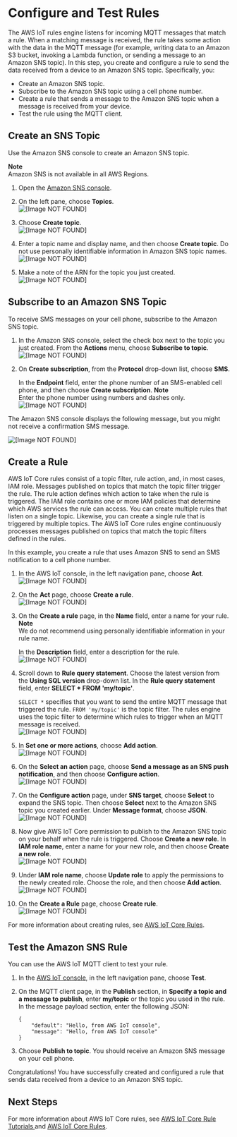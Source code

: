 # Configure and Test Rules<a name="config-and-test-rules"></a>

The AWS IoT rules engine listens for incoming MQTT messages that match a rule\. When a matching message is received, the rule takes some action with the data in the MQTT message \(for example, writing data to an Amazon S3 bucket, invoking a Lambda function, or sending a message to an Amazon SNS topic\)\. In this step, you create and configure a rule to send the data received from a device to an Amazon SNS topic\. Specifically, you:
+ Create an Amazon SNS topic\.
+ Subscribe to the Amazon SNS topic using a cell phone number\.
+ Create a rule that sends a message to the Amazon SNS topic when a message is received from your device\.
+ Test the rule using the MQTT client\.

## Create an SNS Topic<a name="create-sns-topic"></a>

Use the Amazon SNS console to create an Amazon SNS topic\.

**Note**  
Amazon SNS is not available in all AWS Regions\. 

1. Open the [Amazon SNS console](https://console.aws.amazon.com/sns/v2/home)\.

1. On the left pane, choose **Topics**\.  
![\[Image NOT FOUND\]](http://docs.aws.amazon.com/iot/latest/developerguide/images/sns-dashboard.png)

1. Choose **Create topic**\.   
![\[Image NOT FOUND\]](http://docs.aws.amazon.com/iot/latest/developerguide/images/sns-topics.png)

1. Enter a topic name and display name, and then choose **Create topic**\. Do not use personally identifiable information in Amazon SNS topic names\.  
![\[Image NOT FOUND\]](http://docs.aws.amazon.com/iot/latest/developerguide/images/create-sns-topic.png)

1. Make a note of the ARN for the topic you just created\.  
![\[Image NOT FOUND\]](http://docs.aws.amazon.com/iot/latest/developerguide/images/sns-topic-arn.png)

## Subscribe to an Amazon SNS Topic<a name="subscribe-sns-topic"></a>

To receive SMS messages on your cell phone, subscribe to the Amazon SNS topic\.

1. In the Amazon SNS console, select the check box next to the topic you just created\. From the **Actions** menu, choose **Subscribe to topic**\.  
![\[Image NOT FOUND\]](http://docs.aws.amazon.com/iot/latest/developerguide/images/sns-subscribe-to-topic.png)

1. On **Create subscription**, from the **Protocol** drop\-down list, choose **SMS**\.

   In the **Endpoint** field, enter the phone number of an SMS\-enabled cell phone, and then choose **Create subscription**\.
**Note**  
Enter the phone number using numbers and dashes only\.  
![\[Image NOT FOUND\]](http://docs.aws.amazon.com/iot/latest/developerguide/images/create-sns-subscription.png)

The Amazon SNS console displays the following message, but you might not receive a confirmation SMS message\.

![\[Image NOT FOUND\]](http://docs.aws.amazon.com/iot/latest/developerguide/images/sns-subscription-confirm.png)

## Create a Rule<a name="create-rule"></a>

AWS IoT Core rules consist of a topic filter, rule action, and, in most cases, IAM role\. Messages published on topics that match the topic filter trigger the rule\. The rule action defines which action to take when the rule is triggered\. The IAM role contains one or more IAM policies that determine which AWS services the rule can access\. You can create multiple rules that listen on a single topic\. Likewise, you can create a single rule that is triggered by multiple topics\. The AWS IoT Core rules engine continuously processes messages published on topics that match the topic filters defined in the rules\. 

In this example, you create a rule that uses Amazon SNS to send an SMS notification to a cell phone number\.

1. In the AWS IoT console, in the left navigation pane, choose **Act**\.  
![\[Image NOT FOUND\]](http://docs.aws.amazon.com/iot/latest/developerguide/images/choose-rules.png)

1. On the **Act** page, choose **Create a rule**\.  
![\[Image NOT FOUND\]](http://docs.aws.amazon.com/iot/latest/developerguide/images/create-a-rule-button.png)

1. On the **Create a rule** page, in the **Name** field, enter a name for your rule\.
**Note**  
We do not recommend using personally identifiable information in your rule name\.

   In the **Description** field, enter a description for the rule\.  
![\[Image NOT FOUND\]](http://docs.aws.amazon.com/iot/latest/developerguide/images/create-a-rule.png)

1. Scroll down to **Rule query statement**\. Choose the latest version from the **Using SQL version** drop\-down list\. In the **Rule query statement** field, enter **SELECT \* FROM 'my/topic'**\.

    `SELECT *` specifies that you want to send the entire MQTT message that triggered the rule\. `FROM 'my/topic'` is the topic filter\. The rules engine uses the topic filter to determine which rules to trigger when an MQTT message is received\.  
![\[Image NOT FOUND\]](http://docs.aws.amazon.com/iot/latest/developerguide/images/message-source.png)

1. In **Set one or more actions**, choose **Add action**\.   
![\[Image NOT FOUND\]](http://docs.aws.amazon.com/iot/latest/developerguide/images/rule-add-action.png)

1. On the **Select an action** page, choose **Send a message as an SNS push notification**, and then choose **Configure action**\.  
![\[Image NOT FOUND\]](http://docs.aws.amazon.com/iot/latest/developerguide/images/select-an-action.png)

1. On the **Configure action** page, under **SNS target**, choose **Select** to expand the SNS topic\. Then choose **Select** next to the Amazon SNS topic you created earlier\. Under **Message format**, choose **JSON**\.  
![\[Image NOT FOUND\]](http://docs.aws.amazon.com/iot/latest/developerguide/images/configure-action.png)

1. Now give AWS IoT Core permission to publish to the Amazon SNS topic on your behalf when the rule is triggered\. Choose **Create a new role**\. In **IAM role name**, enter a name for your new role, and then choose **Create a new role**\.  
![\[Image NOT FOUND\]](http://docs.aws.amazon.com/iot/latest/developerguide/images/create-sns-role-2.png)

1. Under **IAM role name**, choose **Update role** to apply the permissions to the newly created role\. Choose the role, and then choose **Add action**\.  
![\[Image NOT FOUND\]](http://docs.aws.amazon.com/iot/latest/developerguide/images/create-sns-role-3.png)

1. On the **Create a Rule** page, choose **Create rule**\.  
![\[Image NOT FOUND\]](http://docs.aws.amazon.com/iot/latest/developerguide/images/create-sns-role-4.png)

For more information about creating rules, see [AWS IoT Core Rules](https://docs.aws.amazon.com/iot/latest/developerguide/iot-rules.html)\.

## Test the Amazon SNS Rule<a name="test-rule"></a>

You can use the AWS IoT MQTT client to test your rule\.

1. In the [AWS IoT console](https://console.aws.amazon.com/iot/home), in the left navigation pane, choose **Test**\.

1. On the MQTT client page, in the **Publish** section, in **Specify a topic and a message to publish**, enter **my/topic** or the topic you used in the rule\. In the message payload section, enter the following JSON:

   ```
   {
       "default": "Hello, from AWS IoT console",
       "message": "Hello, from AWS IoT console"
   }
   ```

1. Choose **Publish to topic**\. You should receive an Amazon SNS message on your cell phone\.

Congratulations\! You have successfully created and configured a rule that sends data received from a device to an Amazon SNS topic\.

## Next Steps<a name="more-rules-info"></a>

For more information about AWS IoT Core rules, see [AWS IoT Core Rule Tutorials ](iot-rules-tutorial.md) and [AWS IoT Core Rules](iot-rules.md)\.